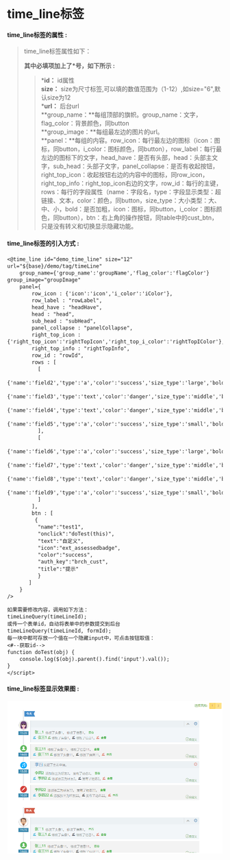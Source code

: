 # time\_line标签

#### time\_line**标签的属性 :**

> time\_line标签属性如下：
>
> **其中必填项加上了\*号，如下所示 :**
>
> > \***id：** id属性  
> > **size：** size为尺寸标签,可以填的数值范围为（1-12）,如size="6",默认size为12  
> > \***url：** 后台url  
> > **group\_name：**每组顶部的旗帜。group\_name：文字，flag\_color：背景颜色，同button  
> > **group\_image：**每组最左边的图片的url。  
> > **panel：**每组的内容。row\_icon：每行最左边的图标（icon：图标，同button，i\_color：图标颜色，同button），row\_label：每行最左边的图标下的文字，head\_have：是否有头部，head：头部主文字，sub\_head：头部子文字，panel\_collapse：是否有收起按钮，right\_top\_icon：收起按钮右边的内容中的图标，同row\_icon，right\_top\_info：right\_top\_icon右边的文字，row\_id：每行的主键，rows：每行的字段属性（name：字段名，type：字段显示类型：超链接、文本，color：颜色，同button，size\_type：大小类型：大、中、小，bold：是否加粗，icon：图标，同button，i\_color：图标颜色，同button），btn：右上角的操作按钮，同table中的cust\_btn，只是没有转义和切换显示隐藏功能。

#### time\_line标签的引入方式 :

```
<@time_line id="demo_time_line" size="12" url="${base}/demo/tag/timeLine"
    group_name={'group_name':'groupName','flag_color':'flagColor'} group_image="groupImage"
    panel={
        row_icon : {'icon':'icon','i_color':'iColor'},
        row_label : "rowLabel",
        head_have : "headHave",
        head : "head",
        sub_head : "subHead",
        panel_collapse : "panelCollapse",
        right_top_icon : {'right_top_icon':'rightTopIcon','right_top_i_color':'rightTopIColor'},
        right_top_info : "rightTopInfo",
        row_id : "rowId",
        rows : [
          [
            {'name':'field2','type':'a','color':'success','size_type':'large','bold':'true'},
            {'name':'field3','type':'text','color':'danger','size_type':'middle','bold':'true'},
            {'name':'field4','type':'text','color':'danger','size_type':'middle','bold':'true'},
            {'name':'field5','type':'a','color':'success','size_type':'small','bold':'true'}
          ],
          [
            {'name':'field6','type':'a','color':'success','size_type':'large','bold':'true','icon':'saved','i_color':'info'},
            {'name':'field7','type':'text','color':'danger','size_type':'middle','bold':'true','icon':'saved','i_color':'success'},
            {'name':'field8','type':'text','color':'danger','size_type':'middle','bold':'true','icon':'saved','i_color':'warn'},
            {'name':'field9','type':'a','color':'success','size_type':'small','bold':'true','icon':'saved','i_color':'danger'}
          ]
        ],
        btn : [
         {
          "name":"test1",
          "onclick":"doTest(this)",
          "text":"自定义",
          "icon":"ext_assessedbadge",
          "color":"success",
          "auth_key":"brch_cust",
          "title":"提示"
          }
       ]
    } 
/>
```

```
如果需要修改内容，调用如下方法：
timeLineQuery(timeLineId);
或传一个表单id，自动将表单中的参数提交到后台
timeLineQuery(timeLineId, formId);
每一块中都可存放一个值在一个隐藏input中，可点击按钮取值：
<#--获取id-->
function doTest(obj) {
    console.log($(obj).parent().find('input').val());
}
</script>
```

#### time\_line标签显示效果图 :

![](/assets/time_line.png)

